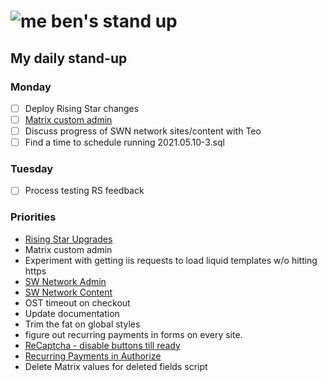 # ![me](https://avatars2.githubusercontent.com/u/5232044?s=50&v=4) ben's stand up

## My daily stand-up

### Monday

- [ ] Deploy Rising Star changes
- [ ] [Matrix custom admin](https://app.clickup.com/t/tb66w7)
- [ ] Discuss progress of SWN network sites/content with Teo 
- [ ] Find a time to schedule running 2021.05.10-3.sql

### Tuesday

- [ ] Process testing RS feedback

### Priorities 
    
- [Rising Star Upgrades](https://app.clickup.com/8537154/v/l/f/27554943?pr=12707202)
- Matrix custom admin
- Experiment with getting iis requests to load liquid templates w/o hitting https
- [SW Network Admin](https://app.clickup.com/8537154/v/l/li/54890360?pr=12760709)
- [SW Network Content](https://app.clickup.com/8537154/v/l/li/54892353?pr=12760709)
- OST timeout on checkout
- Update documentation
- Trim the fat on global styles
- figure out recurring payments in forms on every site.
- [ReCaptcha - disable buttons till ready](https://projects.madebyspeak.com/#/tasks/17598281)
- [Recurring Payments in Authorize](https://projects.madebyspeak.com/#/tasks/16411534)
- Delete Matrix values for deleted fields script
